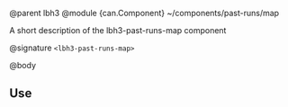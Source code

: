 @parent lbh3
@module {can.Component} ~/components/past-runs/map <lbh3-past-runs-map>

A short description of the lbh3-past-runs-map component

@signature `<lbh3-past-runs-map>`

@body

## Use

